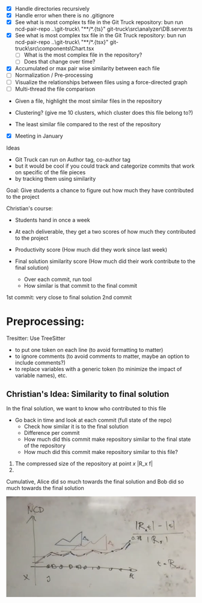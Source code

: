 - [x] Handle directories recursively
- [x] Handle error when there is no .gitignore
- [x] See what is most complex ts file in the Git Truck repository: bun run ncd-pair-repo ..\git-truck\ "**/*.{ts}" git-truck\src\analyzer\DB.server.ts
- [x] See what is most complex tsx file in the Git Truck repository: bun run ncd-pair-repo ..\git-truck\ "**/*.{tsx}" git-truck\src\components\Chart.tsx
  - [ ] What is the most complex file in the repository?
  - [ ] Does that change over time?
- [x] Accumulated or max pair wise similarity between each file
- [ ] Normalization / Pre-processing
- [ ] Visualize the relationships between files using a force-directed graph
- [ ] Multi-thread the file comparison

- Given a file, highlight the most similar files in the repository
- Clustering? (give me 10 clusters, which cluster does this file belong to?)


- The least similar file compared to the rest of the repository

- [x] Meeting in January

Ideas
- Git Truck can run on Author tag, co-author tag
- but it would be cool if you could track and categorize commits that work on specific of the file pieces
- by tracking them using similarity


Goal: Give students a chance to figure out how much they have contributed to the project

Christian's course:
- Students hand in once a week
- At each deliverable, they get a two scores of how much they contributed to the project

- Productivity score (How much did they work since last week)
- Final solution similarity score (How much did their work contribute to the final solution)
  - Over each commit, run tool
  - How similar is that commit to the final commit

1st commit: very close to final solution
2nd commit

# Preprocessing:
Tresitter:
Use TreeSitter
- to put one token on each line (to avoid formatting to matter)
- to ignore comments (to avoid comments to matter, maybe an option to include comments?)
- to replace variables with a generic token (to minimize the impact of variable names), etc.

## Christian's Idea: Similarity to final solution

In the final solution, we want to know who contributed to this file
  - Go back in time and look at each commit (full state of the repo)
    - Check how similar it is to the final solution
    - Difference per commit
    - How much did this commit make repository similar to the final state of the repository
    - How much did this commit make repository similar to this file?


1. The compressed size of the repository at point $x$ |R_x f|
2.

Cumulative, Alice did so much towards the final solution and Bob did so much towards the final solution

![alt text](image.png)

